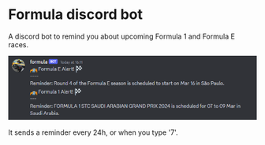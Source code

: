 # Formula discord bot
A discord bot to remind you about upcoming Formula 1 and Formula E races.

![Screenshot](img.png)

It sends a reminder every 24h, or when you type '7'.
